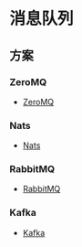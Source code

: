 # 消息队列

## 方案

### ZeroMQ

- [ZeroMQ](https://github.com/zeromq/libzmq)

### Nats

- [Nats](https://github.com/nats-io/nats-server)

### RabbitMQ

- [RabbitMQ](https://github.com/rabbitmq/rabbitmq-server)

### Kafka

- [Kafka](https://github.com/apache/kafka)
